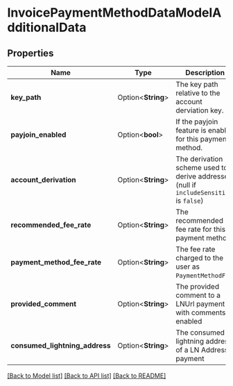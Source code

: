 # InvoicePaymentMethodDataModelAdditionalData

## Properties

Name | Type | Description | Notes
------------ | ------------- | ------------- | -------------
**key_path** | Option<**String**> | The key path relative to the account derviation key. | [optional]
**payjoin_enabled** | Option<**bool**> | If the payjoin feature is enabled for this payment method. | [optional]
**account_derivation** | Option<**String**> | The derivation scheme used to derive addresses (null if `includeSensitive` is `false`) | [optional]
**recommended_fee_rate** | Option<**String**> | The recommended fee rate for this payment method. | [optional]
**payment_method_fee_rate** | Option<**String**> | The fee rate charged to the user as `PaymentMethodFee`. | [optional]
**provided_comment** | Option<**String**> | The provided comment to a LNUrl payment with comments enabled | [optional]
**consumed_lightning_address** | Option<**String**> | The consumed lightning address of a LN Address payment | [optional]

[[Back to Model list]](../README.md#documentation-for-models) [[Back to API list]](../README.md#documentation-for-api-endpoints) [[Back to README]](../README.md)



